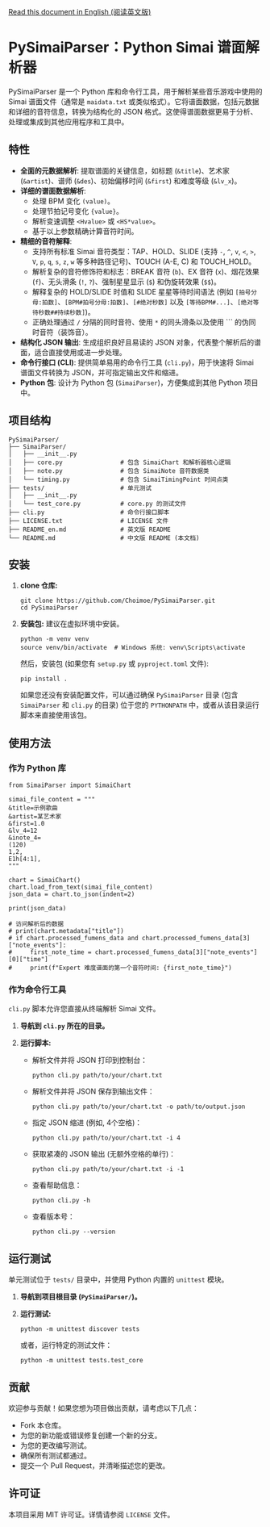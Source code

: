 [Read this document in English (阅读英文版)](README_en.md)

# PySimaiParser：Python Simai 谱面解析器

PySimaiParser 是一个 Python 库和命令行工具，用于解析某些音乐游戏中使用的 Simai 谱面文件（通常是 `maidata.txt` 或类似格式）。它将谱面数据，包括元数据和详细的音符信息，转换为结构化的 JSON 格式。这使得谱面数据更易于分析、处理或集成到其他应用程序和工具中。

## 特性

- **全面的元数据解析**: 提取谱面的关键信息，如标题 (`&title`)、艺术家 (`&artist`)、谱师 (`&des`)、初始偏移时间 (`&first`) 和难度等级 (`&lv_x`)。
- **详细的谱面数据解析**:
  - 处理 BPM 变化 `(value)`。
  - 处理节拍记号变化 `{value}`。
  - 解析变速调整 `<Hvalue>` 或 `<HS*value>`。
  - 基于以上参数精确计算音符时间。
- **精细的音符解释**:
  - 支持所有标准 Simai 音符类型：TAP、HOLD、SLIDE (支持 `-`, `^`, `v`, `<`, `>`, `V`, `p`, `q`, `s`, `z`, `w` 等多种路径记号)、TOUCH (A-E, C) 和 TOUCH_HOLD。
  - 解析复杂的音符修饰符和标志：BREAK 音符 (`b`)、EX 音符 (`x`)、烟花效果 (`f`)、无头滑条 (`!`, `?`)、强制星星显示 (`$`) 和伪旋转效果 (`$$`)。
  - 解释复杂的 HOLD/SLIDE 时值和 SLIDE 星星等待时间语法 (例如 `[拍号分母:拍数]`、`[BPM#拍号分母:拍数]`、`[#绝对秒数]` 以及 `[等待BPM#...]`、`[绝对等待秒数##持续秒数]`)。
  - 正确处理通过 `/` 分隔的同时音符、使用 `*` 的同头滑条以及使用 ``` 的伪同时音符（装饰音）。
- **结构化 JSON 输出**: 生成组织良好且易读的 JSON 对象，代表整个解析后的谱面，适合直接使用或进一步处理。
- **命令行接口 (CLI)**: 提供简单易用的命令行工具 (`cli.py`)，用于快速将 Simai 谱面文件转换为 JSON，并可指定输出文件和缩进。
- **Python 包**: 设计为 Python 包 (`SimaiParser`)，方便集成到其他 Python 项目中。

## 项目结构

```
PySimaiParser/
├── SimaiParser/
│   ├── __init__.py
│   ├── core.py                # 包含 SimaiChart 和解析器核心逻辑
│   ├── note.py                # 包含 SimaiNote 音符数据类
│   └── timing.py              # 包含 SimaiTimingPoint 时间点类
├── tests/                     # 单元测试
│   ├── __init__.py
│   └── test_core.py           # core.py 的测试文件
├── cli.py                     # 命令行接口脚本
├── LICENSE.txt                # LICENSE 文件
├── README_en.md               # 英文版 README
└── README.md                  # 中文版 README (本文档)
```

## 安装

1. **clone 仓库:**

   ```
   git clone https://github.com/Choimoe/PySimaiParser.git
   cd PySimaiParser
   ```

2. **安装包:** 建议在虚拟环境中安装。

   ```
   python -m venv venv
   source venv/bin/activate  # Windows 系统: venv\Scripts\activate
   ```

   然后，安装包 (如果您有 `setup.py` 或 `pyproject.toml` 文件):

   ```
   pip install .
   ```

   如果您还没有安装配置文件，可以通过确保 `PySimaiParser` 目录 (包含 `SimaiParser` 和 `cli.py` 的目录) 位于您的 `PYTHONPATH` 中，或者从该目录运行脚本来直接使用该包。

## 使用方法

### 作为 Python 库

```
from SimaiParser import SimaiChart

simai_file_content = """
&title=示例歌曲
&artist=某艺术家
&first=1.0
&lv_4=12
&inote_4=
(120)
1,2,
E1h[4:1],
"""

chart = SimaiChart()
chart.load_from_text(simai_file_content)
json_data = chart.to_json(indent=2)

print(json_data)

# 访问解析后的数据
# print(chart.metadata["title"])
# if chart.processed_fumens_data and chart.processed_fumens_data[3]["note_events"]:
#     first_note_time = chart.processed_fumens_data[3]["note_events"][0]["time"]
#     print(f"Expert 难度谱面的第一个音符时间: {first_note_time}")
```

### 作为命令行工具

`cli.py` 脚本允许您直接从终端解析 Simai 文件。

1. **导航到 `cli.py` 所在的目录。**

2. **运行脚本:**

   - 解析文件并将 JSON 打印到控制台：

     ```
     python cli.py path/to/your/chart.txt
     ```

   - 解析文件并将 JSON 保存到输出文件：

     ```
     python cli.py path/to/your/chart.txt -o path/to/output.json
     ```

   - 指定 JSON 缩进 (例如, 4个空格)：

     ```
     python cli.py path/to/your/chart.txt -i 4
     ```

   - 获取紧凑的 JSON 输出 (无额外空格的单行)：

     ```
     python cli.py path/to/your/chart.txt -i -1
     ```

   - 查看帮助信息：

     ```
     python cli.py -h
     ```

   - 查看版本号：

     ```
     python cli.py --version
     ```

## 运行测试

单元测试位于 `tests/` 目录中，并使用 Python 内置的 `unittest` 模块。

1. **导航到项目根目录 (`PySimaiParser/`)。**

2. **运行测试:**

   ```
   python -m unittest discover tests
   ```

   或者，运行特定的测试文件：

   ```
   python -m unittest tests.test_core
   ```

## 贡献

欢迎参与贡献！如果您想为项目做出贡献，请考虑以下几点：

- Fork 本仓库。
- 为您的新功能或错误修复创建一个新的分支。
- 为您的更改编写测试。
- 确保所有测试都通过。
- 提交一个 Pull Request，并清晰描述您的更改。

## 许可证

本项目采用 MIT 许可证。详情请参阅 `LICENSE` 文件。